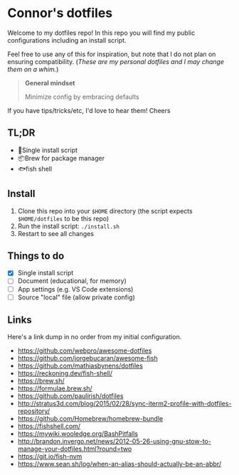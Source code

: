 # Connor's dotfiles

Welcome to my dotfiles repo! In this repo you will find my public configurations including an install script.

Feel free to use any of this for inspiration, but note that I do not plan on ensuring compatibility. (_These are my personal dotfiles and I may change them on a whim._)

> **General mindset**
>
> Minimize config by embracing defaults

If you have tips/tricks/etc, I'd love to hear them! Cheers

## TL;DR

- 📜️Single install script
- 📦Brew for package manager
- 🐟fish shell

## Install

1. Clone this repo into your `$HOME` directory (the script expects `$HOME/dotfiles` to be this repo)
2. Run the install script: `./install.sh`
3. Restart to see all changes

## Things to do

- [X] Single install script
- [ ] Document (educational, for memory)
- [ ] App settings (e.g. VS Code extensions)
- [ ] Source "local" file (allow private config)

## Links

Here's a link dump in no order from my initial configuration.

- <https://github.com/webpro/awesome-dotfiles>
- <https://github.com/jorgebucaran/awesome-fish>
- <https://github.com/mathiasbynens/dotfiles>
- <https://reckoning.dev/fish-shell/>
- <https://brew.sh/>
- <https://formulae.brew.sh/>
- <https://github.com/paulirish/dotfiles>
- <http://stratus3d.com/blog/2015/02/28/sync-iterm2-profile-with-dotfiles-repository/>
- <https://github.com/Homebrew/homebrew-bundle>
- <https://fishshell.com/>
- <https://mywiki.wooledge.org/BashPitfalls>
- <http://brandon.invergo.net/news/2012-05-26-using-gnu-stow-to-manage-your-dotfiles.html?round=two>
- <https://git.io/fish-nvm>
- <https://www.sean.sh/log/when-an-alias-should-actually-be-an-abbr/>
